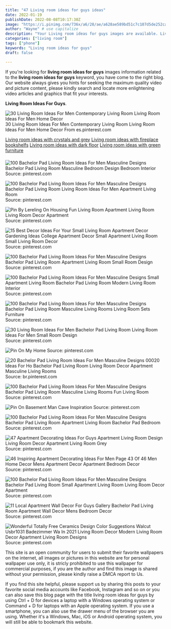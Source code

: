 ```yaml
---
title: "47 Living room ideas for guys ideas"
date: 2022-01-19
publishDate: 2022-08-08T10:17:30Z
image: "https://i.pinimg.com/736x/a6/28/ae/a628ae589bd51c7c107d5de252ca6f8a.jpg"
author: "Wayne" # use capitalize
description: "Your Living room ideas for guys images are available. Living room ideas for guys are a topic that is being searched for and liked by netizens today. You can Download the Living room ideas for guys files here. Find and Download all royalty-free photos and vectors."
categories: ["living room"]
tags: ["phone"]
keywords: "Living room ideas for guys"
draft: false

---
```


If you're looking for **living room ideas for guys** images information related to the **living room ideas for guys** keyword, you have come to the right  blog.  Our website always  gives you  hints  for seeking  the maximum  quality video and picture  content, please kindly search and locate more enlightening video articles and graphics  that fit your interests.

**Living Room Ideas For Guys**. 

![30 Living Room Ideas For Men Contemporary Living Room Living Room Ideas For Men Home Decor](https://i.pinimg.com/originals/e5/d1/2b/e5d12bb0e54fdbc42b2b1529e9c41874.jpg "30 Living Room Ideas For Men Contemporary Living Room Living Room Ideas For Men Home Decor")
30 Living Room Ideas For Men Contemporary Living Room Living Room Ideas For Men Home Decor From es.pinterest.com

[Living room ideas with crystals and grey](/living-room-ideas-with-crystals-and-grey/)
[Living room ideas with fireplace bookshelfs](/living-room-ideas-with-fireplace-bookshelfs/)
[Living room ideas with dark floor](/living-room-ideas-with-dark-floor/)
[Living room ideas with green furniture](/living-room-ideas-with-green-furniture/)



### 

 


![100 Bachelor Pad Living Room Ideas For Men Masculine Designs Bachelor Pad Living Room Masculine Bedroom Design Bedroom Interior](https://i.pinimg.com/originals/82/40/9b/82409b0a60477c7fca6a7d8b0b81cad3.png "100 Bachelor Pad Living Room Ideas For Men Masculine Designs Bachelor Pad Living Room Masculine Bedroom Design Bedroom Interior")
Source: pinterest.com

 

![100 Bachelor Pad Living Room Ideas For Men Masculine Designs Bachelor Pad Living Room Living Room Ideas For Men Apartment Living Room](https://i.pinimg.com/564x/cb/4b/f6/cb4bf6dff1791eaa2c6024c30eac3c0e.jpg "100 Bachelor Pad Living Room Ideas For Men Masculine Designs Bachelor Pad Living Room Living Room Ideas For Men Apartment Living Room")
Source: pinterest.com

 

![Pin By Lereling On Housing Fun Living Room Apartment Living Room Living Room Decor Apartment](https://i.pinimg.com/originals/8b/be/ce/8bbece4db26911007fe464fd0b3d544a.png "Pin By Lereling On Housing Fun Living Room Apartment Living Room Living Room Decor Apartment")
Source: pinterest.com

 

![15 Best Decor Ideas For Your Small Living Room Apartment Decor Gardening Ideas College Apartment Decor Small Apartment Living Room Small Living Room Decor](https://i.pinimg.com/originals/2d/8b/7f/2d8b7fb53b2b38008b635aceebe87504.jpg "15 Best Decor Ideas For Your Small Living Room Apartment Decor Gardening Ideas College Apartment Decor Small Apartment Living Room Small Living Room Decor")
Source: pinterest.com

 

![100 Bachelor Pad Living Room Ideas For Men Masculine Designs Bachelor Pad Living Room Apartment Living Room Small Room Design](https://i.pinimg.com/564x/8e/74/60/8e746052d31cd3fc181297de6893269f--chicago-apartment-apartment-living.jpg "100 Bachelor Pad Living Room Ideas For Men Masculine Designs Bachelor Pad Living Room Apartment Living Room Small Room Design")
Source: pinterest.com

 

![100 Bachelor Pad Living Room Ideas For Men Masculine Designs Small Apartment Living Room Bachelor Pad Living Room Modern Living Room Interior](https://i.pinimg.com/564x/06/9d/3f/069d3f0f9f5434decd158272baee9ff7--living-room-decor-loft-living-room-ideas-apartment-for-men.jpg "100 Bachelor Pad Living Room Ideas For Men Masculine Designs Small Apartment Living Room Bachelor Pad Living Room Modern Living Room Interior")
Source: pinterest.com

 

![100 Bachelor Pad Living Room Ideas For Men Masculine Designs Bachelor Pad Living Room Masculine Living Rooms Living Room Sets Furniture](https://i.pinimg.com/originals/1c/f9/7c/1cf97ccfb001dc8845e7467924c8b3c4.jpg "100 Bachelor Pad Living Room Ideas For Men Masculine Designs Bachelor Pad Living Room Masculine Living Rooms Living Room Sets Furniture")
Source: pinterest.com

 

![30 Living Room Ideas For Men Bachelor Pad Living Room Living Room Ideas For Men Small Room Design](https://i.pinimg.com/originals/02/e9/ce/02e9ce7576fb28db7c7b1dcf731b31b1.jpg "30 Living Room Ideas For Men Bachelor Pad Living Room Living Room Ideas For Men Small Room Design")
Source: pinterest.com

 

![Pin On My Home](https://i.pinimg.com/originals/3d/30/0f/3d300f0c150175b7ebc5fd94305f0513.jpg "Pin On My Home")
Source: pinterest.com

 

![20 Bachelor Pad Living Room Ideas For Men Masculine Designs 00020 Ideas For Ho Bachelor Pad Living Room Living Room Decor Apartment Masculine Living Rooms](https://i.pinimg.com/736x/2b/41/e7/2b41e7cdf928f9ea813fbe5c7128b185.jpg "20 Bachelor Pad Living Room Ideas For Men Masculine Designs 00020 Ideas For Ho Bachelor Pad Living Room Living Room Decor Apartment Masculine Living Rooms")
Source: br.pinterest.com

 

![100 Bachelor Pad Living Room Ideas For Men Masculine Designs Bachelor Pad Living Room Masculine Living Rooms Fun Living Room](https://i.pinimg.com/originals/dd/d3/30/ddd330ad6388949e0eb9955630406c23.jpg "100 Bachelor Pad Living Room Ideas For Men Masculine Designs Bachelor Pad Living Room Masculine Living Rooms Fun Living Room")
Source: pinterest.com

 

![Pin On Basement Man Cave Inspiration](https://i.pinimg.com/736x/88/1d/aa/881daa220c94c728595a41eb0cb0a949.jpg "Pin On Basement Man Cave Inspiration")
Source: pinterest.com

 

![100 Bachelor Pad Living Room Ideas For Men Masculine Designs Bachelor Pad Living Room Apartment Living Room Bachelor Pad Bedroom](https://i.pinimg.com/564x/11/a8/78/11a87886cb245d508bc9f85b756b6b15.jpg "100 Bachelor Pad Living Room Ideas For Men Masculine Designs Bachelor Pad Living Room Apartment Living Room Bachelor Pad Bedroom")
Source: pinterest.com

 

![47 Apartment Decorating Ideas For Guys Apartment Living Room Design Living Room Decor Apartment Living Room Grey](https://i.pinimg.com/originals/8c/cf/ee/8ccfee19c0c11c173782163095b49c06.jpg "47 Apartment Decorating Ideas For Guys Apartment Living Room Design Living Room Decor Apartment Living Room Grey")
Source: pinterest.com

 

![46 Inspiring Apartment Decorating Ideas For Men Page 43 Of 46 Men Home Decor Mens Apartment Decor Apartment Bedroom Decor](https://i.pinimg.com/originals/34/99/9b/34999b390f0874c2d6cc46642cbe27d1.jpg "46 Inspiring Apartment Decorating Ideas For Men Page 43 Of 46 Men Home Decor Mens Apartment Decor Apartment Bedroom Decor")
Source: pinterest.com

 

![100 Bachelor Pad Living Room Ideas For Men Masculine Designs Bachelor Pad Living Room Small Apartment Living Room Living Room Decor Apartment](https://i.pinimg.com/originals/8b/49/71/8b4971ced77aa35c618b901e836770bc.jpg "100 Bachelor Pad Living Room Ideas For Men Masculine Designs Bachelor Pad Living Room Small Apartment Living Room Living Room Decor Apartment")
Source: pinterest.com

 

![11 Local Apartment Wall Decor For Guys Gallery Bachelor Pad Living Room Apartment Wall Decor Mens Bedroom Decor](https://i.pinimg.com/736x/61/35/b2/6135b224f321b3ee3f0ce02debbe0548.jpg "11 Local Apartment Wall Decor For Guys Gallery Bachelor Pad Living Room Apartment Wall Decor Mens Bedroom Decor")
Source: pinterest.com

 

![Wonderful Totally Free Ceramics Design Color Suggestions Walcut Usbr1031 Badezimmer Wa In 2021 Living Room Decor Modern Living Room Decor Apartment Living Room Designs](https://i.pinimg.com/736x/a6/28/ae/a628ae589bd51c7c107d5de252ca6f8a.jpg "Wonderful Totally Free Ceramics Design Color Suggestions Walcut Usbr1031 Badezimmer Wa In 2021 Living Room Decor Modern Living Room Decor Apartment Living Room Designs")
Source: pinterest.com

 

This site is an open community for users to submit their favorite wallpapers on the internet, all images or pictures in this website are for personal wallpaper use only, it is stricly prohibited to use this wallpaper for commercial purposes, if you are the author and find this image is shared without your permission, please kindly raise a DMCA report to Us.

If you find this site helpful, please support us by sharing this posts to your favorite social media accounts like Facebook, Instagram and so on or you can also save this blog page with the title living room ideas for guys by using Ctrl + D for devices a laptop with a Windows operating system or Command + D for laptops with an Apple operating system. If you use a smartphone, you can also use the drawer menu of the browser you are using. Whether it's a Windows, Mac, iOS or Android operating system, you will still be able to bookmark this website.
